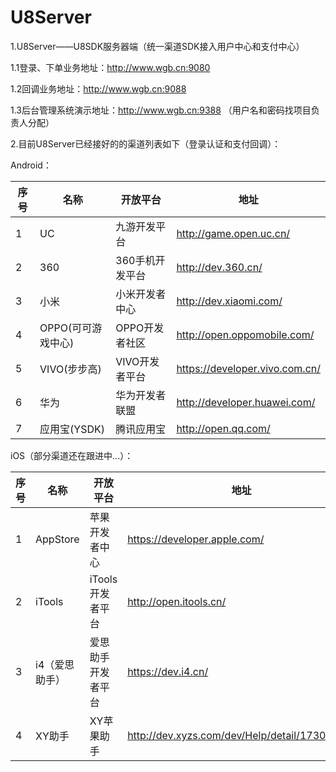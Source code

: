 # U8Server

1.U8Server——U8SDK服务器端（统一渠道SDK接入用户中心和支付中心）

1.1登录、下单业务地址：http://www.wgb.cn:9080

1.2回调业务地址：http://www.wgb.cn:9088

1.3后台管理系统演示地址：http://www.wgb.cn:9388 （用户名和密码找项目负责人分配）

2.目前U8Server已经接好的的渠道列表如下（登录认证和支付回调）：

Android：

序号 | 名称 | 开放平台 | 地址
-----|------|----------|------
1|UC| 九游开发平台|http://game.open.uc.cn/
2|360| 360手机开发平台|http://dev.360.cn/
3|小米|小米开发者中心|http://dev.xiaomi.com/
4|OPPO(可可游戏中心)|OPPO开发者社区|http://open.oppomobile.com/
5|VIVO(步步高)|VIVO开发者平台|https://developer.vivo.com.cn/
6|华为|华为开发者联盟|http://developer.huawei.com/
7|应用宝(YSDK)|腾讯应用宝|http://open.qq.com/



iOS（部分渠道还在跟进中...）：

序号 | 名称 | 开放平台 | 地址
-----|------|----------|------
1|AppStore| 苹果开发者中心 |https://developer.apple.com/
2|iTools|iTools开发者平台|http://open.itools.cn/
3|i4（爱思助手）|爱思助手开发者平台|https://dev.i4.cn/
4|XY助手|XY苹果助手|http://dev.xyzs.com/dev/Help/detail/17308.html


